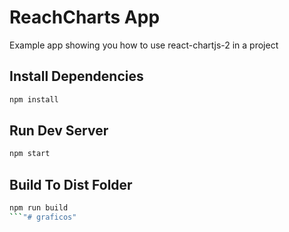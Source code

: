 # ReachCharts App

Example app showing you how to use react-chartjs-2 in a project

## Install Dependencies
```bash
npm install 
```

## Run Dev Server
```bash
npm start
```

## Build To Dist Folder
```bash
npm run build
```"# graficos" 
